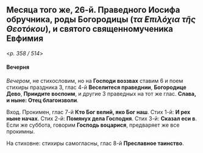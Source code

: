 
## Месяца того же, 26-й. Праведного Иосифа обручника, роды Богородицы (*τα ̓Επιλόχια τῆς Θεοτόκου*), и святого священномученика Евфимия  

<*p. 358 / 514*>

#### Вечерня

*Вечером*, не стихословим, но на **Господи воззвах** ставим 6 и поем стихиры праздника 3, глас 4-й 
**Веселитеся праведнии**, **Богородице Дево**, **Приидите воспоим**, и другие 3 праведных на тот же 
глас. **Слава, и ныне: Отец благоизволи**.     

Вход. Прокимен, глас 7-й **Кто Бог велий, яко Бог наш**.
Стих 1-й: **И рех ныне начах**. 
Стих 2-й: **Помянух дела Господня**. 
Стих 3-й: **Сказал еси в**. 
Если же суббота, говорим **Господь воцарися**, предваряет же все прокимны. 

На стиховне: стихиры самогласны, глас 8-й **Преславное таинство**. 


